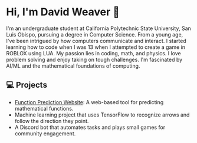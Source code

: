 
# Hi, I'm David Weaver 👋

I'm an undergraduate student at California Polytechnic State University, San Luis Obispo, pursuing a degree in Computer Science. From a young age, I've been intrigued by how computers communicate and interact. I started learning how to code when I was 13 when I attempted to create a game in ROBLOX using LUA. My passion lies in coding, math, and physics. I love problem solving and enjoy taking on tough challenges. I'm fascinated by AI/ML and the mathematical foundations of computing.

## 💻 Projects

- [Function Prediction Website](https://www.functionprediction.com/): A web-based tool for predicting mathematical functions.
- Machine learning project that uses TensorFlow to recognize arrows and follow the direction they point.
- A Discord bot that automates tasks and plays small games for community engagement.
